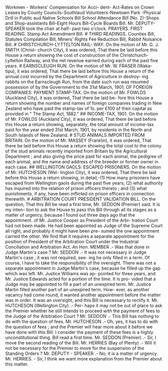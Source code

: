 Workmen - Workers' Compensation for Acci- dent- Act-Rates on Crown Leases by County Councils-Southlaud Volunteers-Newtown Park -Physical Drill in Public aud Native Schools Bill School Attendance Bill (No. 2)-Shops and Shop-assistants Bill-Eight Hours Bill-Cycle Boards Bill. Mr. DEPUTY-SPEAKER took the chair at half- past two o'clock. PRAYERS. FIRST READING. Stamp Act Amendment Bill. # THIRD READINGS. Counties Bill, Statutes Compilation Bill, Miners' Rights Fee Reduction Bill, Rabbit Nuisance Bill. # CHRISTCHURCH-LYTTELTON RAIL- WAY. On the motion of Mr. G. J. SMITH (Christ- church City), it was ordered, That there be laid before this House a return showing the cost of construction of the Christchurch-Lyttelton Railway, and the net revenue earned during each of the past five years. # EARNSCLEUGH RUN. On the motion of Mr. W. FRASER (Waka- tipu), it was ordered, That there be laid before this House a return of the annual cost incurred by the Department of Agriculture in destroy- ing rabbits on the Earnscleugh Run, from the date such run was resumed possession of by the Government to the 31st March, 1901. OF FOREIGN COMPANIES: PAYMENT STAMP-TAX. On the motion of Mr. FOWLDS (Auckland City), it was ordered, That there be laid be- fore this House a return showing the number and names of foreign companies trading in New Zealand who have paid the stamp-tax of 1s. per £100 of their capital as provided in " The Stamp Act, 1882." ## INCOME-TAX, 1901. On the motion of Mr. FOWLDS (Auckland City), it was ordered, That there be laid before this House a return showing, separately, the total amount of income-tax paid for the year ended 31st March, 1901, by residents in the North and South Islands of New Zealand. # STUD ANIMALS IMPORTED FROM BRITAIN. On the motion of Mr. MASSEY (Franklin), it was ordered, That there be laid before this House a return showing the total cost to the colony of the stud animals recently imported from Britain by the Agricultural Department ; and also giving the price paid for each animal, the pedigree of each animal, and the name and address of the breeder or former owner in each case. ## WELLINGTON GAOLS: ESCAPED PRISONERS. On the motion of Mr. HUTCHESON (Wel- lington City), it was ordered, That there be laid before this House a return showing, in detail,-(1) How many prisoners have escaped from Wellington gaols during the past five years; (2) what authority has inquired into the relation of prison officers thereto ; and (3) what punishments, if any, have been inflicted on prison officers in connection therewith. # ARBITRATION COURT PRESIDENT VALIDATION BILL. On the question, That this Bill be read a first time, Mr. SEDDON (Premier) said. It is my inten- tion to ask the House to pass this Bill through all its stages as a matter of urgency, because I found out three days ago that the appointment. of Mr. Justice Cooper as President of the Arbi- tration Court had not been made. He had been appointed as Judge of the Supreme Court all right, and probably it might have been pre- sumed the one appointment carried the other. We find that it requires a separate appointment for the position of President of the Arbitration Court under the Industrial Conciliation and Arbitration Act. An Hon. MEMBER .- Was that done in Judge Martin's case ? Mr. SEDDON .- It was not necessary in Judge Martin's case ; it was not required, see- ing he only filled in a term. Of course, I have to take the responsibility of the oversight. There was not a separate appointment in Judge Martin's case, because he filled up the gap which was left. Mr. Justice Williams was ap- pointed for three years, and Mr. Justice Edwards acted for a portion of the time. It is pro- vided that a Judge may be appointed to fill a part of an unexpired term. Mr. Justice Martin filled another part of an unexpired term. How- ever, as another vacancy had come round, it wanted another appointment before the matter was in order. It was an oversight, and this Bill is necessary to rectify it. Mr. HUTCHESON (Wellington City) .- Per- haps it may not be out of place to ask the Premier whether he still intends to proceed with the payment of fees to the Judge of the Arbitration Court ? Mr. SEDDON .- This Bill has nothing to do with the question of fees. Mr. HUTCHESON .- Oh, yes, it has to do with the question of fees ; and the Premier will hear more about it before we have done with this Bill. I consider the payment of these fees is a highly unconstitutional thing. Bill read a first time. Mr. SEDDON (Premier) .- Sir, I move the second reading of the Bill. Mr. HERRIES (Bay of Plenty) .- Will it not be necessary for the Premier to move for the suspension of the Standing Orders ? Mr. DEPUTY - SPEAKER .- No; it is a matter of urgency. Mr. HERRIES. - Sir, I think we want more explanation from the Premier about this matter. 